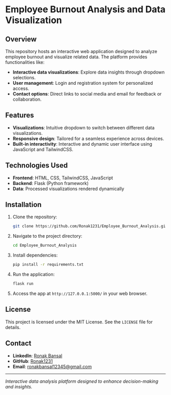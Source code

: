 
# Employee Burnout Analysis and Data Visualization

## Overview
This repository hosts an interactive web application designed to analyze employee burnout and visualize related data. The platform provides functionalities like:
- **Interactive data visualizations**: Explore data insights through dropdown selections.
- **User management**: Login and registration system for personalized access.
- **Contact options**: Direct links to social media and email for feedback or collaboration.

## Features
- **Visualizations**: Intuitive dropdown to switch between different data visualizations.
- **Responsive design**: Tailored for a seamless experience across devices.
- **Built-in interactivity**: Interactive and dynamic user interface using JavaScript and TailwindCSS.

## Technologies Used
- **Frontend**: HTML, CSS, TailwindCSS, JavaScript
- **Backend**: Flask (Python framework)
- **Data**: Processed visualizations rendered dynamically

## Installation
1. Clone the repository:
   ```bash
   git clone https://github.com/Ronak1231/Employee_Burnout_Analysis.git
   ```
2. Navigate to the project directory:
   ```bash
   cd Employee_Burnout_Analysis
   ```
3. Install dependencies:
   ```bash
   pip install -r requirements.txt
   ```
4. Run the application:
   ```bash
   flask run
   ```
5. Access the app at `http://127.0.0.1:5000/` in your web browser.

## License
This project is licensed under the MIT License. See the `LICENSE` file for details.

## Contact
- **LinkedIn**: [Ronak Bansal](https://www.linkedin.com/in/ronak-bansal-715605253/)
- **GitHub**: [Ronak1231](https://github.com/Ronak1231)
- **Email**: [ronakbansal12345@gmail.com](mailto:ronakbansal12345@gmail.com)

---
*Interactive data analysis platform designed to enhance decision-making and insights.*
